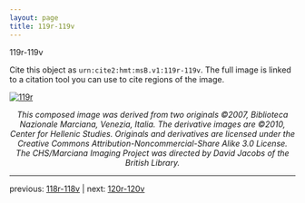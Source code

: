 ```yaml
---
layout: page
title: 119r-119v
---
```


119r-119v

Cite this object as `urn:cite2:hmt:msB.v1:119r-119v`. The full image is linked to a citation tool you can use to cite regions of the image.

[![119r](http://www.homermultitext.org/iipsrv?IIIF=/project/homer/pyramidal/deepzoom/hmt/vbbifolio/v1/vb_118v_119r.tif/full/800,/0/default.jpg)](http://www.homermultitext.org/ict2/?urn=urn:cite2:hmt:vbbifolio.v1:vb_118v_119r) 

<p style="text-align: center; font-style: italic;">This composed image was derived from two originals ©2007, Biblioteca Nazionale Marciana, Venezia, Italia. The derivative images are ©2010, Center for Hellenic Studies. Originals and derivatives are licensed under the Creative Commons Attribution-Noncommercial-Share Alike 3.0 License. The CHS/Marciana Imaging Project was directed by David Jacobs of the British Library.</p>

---

previous: [118r-118v](../118r-118v/) | next: [120r-120v](../120r-120v/)